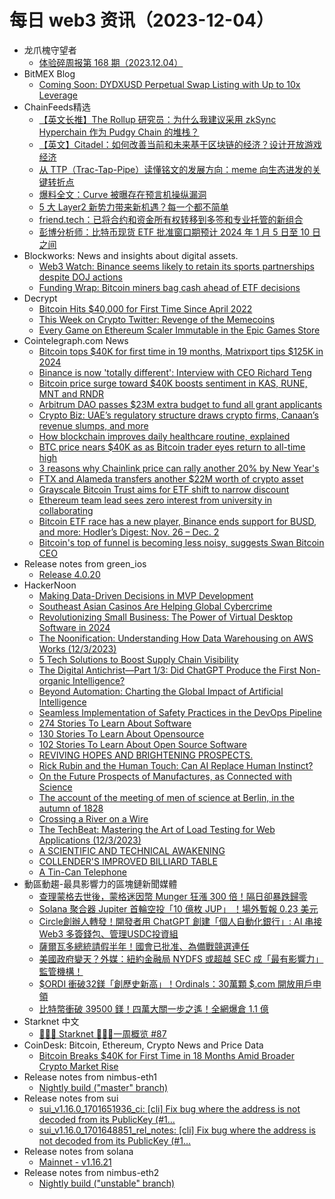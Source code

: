# 每日 web3 资讯（2023-12-04）

- 龙爪槐守望者
  - [体验碎周报第 168 期（2023.12.04）](https://www.ftium4.com/ux-weekly-168.html)
- BitMEX Blog
  - [Coming Soon: DYDXUSD Perpetual Swap Listing with Up to 10x Leverage](https://blog.bitmex.com/ethdydx/)
- ChainFeeds精选
  - [【英文长推】The Rollup 研究员：为什么我建议采用 zkSync Hyperchain 作为 Pudgy Chain 的堆栈？](https://twitter.com/ayyyeandy/status/1730971999738941599)
  - [【英文】Citadel：如何改善当前和未来基于区块链的经济？设计开放游戏经济](https://mirror.xyz/lordheimdall.eth/XFQsJQO917qO1AEpHKHLODpP5ftNSAtQwzJrhCgXWYo)
  - [从 TTP（Trac-Tap-Pipe）读懂铭文的发展方向：meme 向生态进发的关键转折点](https://twitter.com/cheng_shutong/status/1731094362287902903)
  - [爆料全文：Curve 被曝存在预言机操纵漏洞](https://foresightnews.pro/article/detail/48366)
  - [5 大 Layer2 新势力带来新机遇？每一个都不简单](https://mp.weixin.qq.com/s?__biz=MzUyNzE4MDM2MA==&mid=2247523485&idx=1&sn=5febd0ae739e2f283d007d026a775799&chksm=fa01abbacd7622ac1bf3e2ff09a17f72a948102d7f439c44fd7e5ce4317ceeeadac85c2ef977#rd)
  - [friend.tech：已将合约和资金所有权转移到多签和专业托管的新组合](https://twitter.com/friendtech/status/1731065062130135533)
  - [彭博分析师：比特币现货 ETF 批准窗口期预计 2024 年 1 月 5 日至 10 日之间](https://twitter.com/JSeyff/status/1730327792066195501)
- Blockworks: News and insights about digital assets.
  - [Web3 Watch: Binance seems likely to retain its sports partnerships despite DOJ actions](https://blockworks.co/news/binance-retains-sports-partnerships)
  - [Funding Wrap: Bitcoin miners bag cash ahead of ETF decisions](https://blockworks.co/news/bitcoin-miners-bag-cash)
- Decrypt
  - [Bitcoin Hits $40,000 for First Time Since April 2022](https://decrypt.co/208439/bitcoin-hits-40000-first-time-since-april-2022-ethereum-tops-2200)
  - [This Week on Crypto Twitter: Revenge of the Memecoins](https://decrypt.co/208416/this-week-on-crypto-twitter-revenge-of-the-memecoins)
  - [Every Game on Ethereum Scaler Immutable in the Epic Games Store](https://decrypt.co/208341/all-games-ethereum-scaler-immutable-epic-games-store)
- Cointelegraph.com News
  - [Bitcoin tops $40K for first time in 19 months, Matrixport tips $125K in 2024](https://cointelegraph.com/news/bitcoin-price-40000-first-time-since-april-2022-matrixport-eyes-2024)
  - [Binance is now &#039;totally different&#039;: Interview with CEO Richard Teng](https://cointelegraph.com/news/binance-growth-led-to-compliance-failures-ceo-richard-teng)
  - [Bitcoin price surge toward $40K boosts sentiment in KAS, RUNE, MNT and RNDR](https://cointelegraph.com/news/bitcoin-price-surge-toward-40k-boosts-sentiment-in-kas-rune-mnt-and-rndr)
  - [Arbitrum DAO passes $23M extra budget to fund all grant applicants](https://cointelegraph.com/news/arbitrum-dao-passes-23m-extra-fund-grant-applicants)
  - [Crypto Biz: UAE’s regulatory structure draws crypto firms, Canaan’s revenue slumps, and more](https://cointelegraph.com/news/crypto-biz-uae-regulatory-structure-draws-crypto-firms-canaan-revenue-slumps)
  - [How blockchain improves daily healthcare routine, explained](https://cointelegraph.com/explained/how-blockchain-improves-daily-health-care-routine-explained)
  - [BTC price nears $40K as as Bitcoin trader eyes return to all-time high](https://cointelegraph.com/news/btc-price-nears-40k-bitcoin-trader-return-all-time-high)
  - [3 reasons why Chainlink price can rally another 20% by New Year&#039;s](https://cointelegraph.com/news/3-reasons-chainlink-price-rise-20-new-year)
  - [FTX and Alameda transfers another $22M worth of crypto asset](https://cointelegraph.com/news/ftx-and-alameda-transfers-another-22m-worth-of-crypto-asset)
  - [Grayscale Bitcoin Trust aims for ETF shift to narrow discount](https://cointelegraph.com/news/grayscale-bitcoin-trust-aims-for-etf-shift-to-narrow-discount)
  - [Ethereum team lead sees zero interest from university in collaborating](https://cointelegraph.com/news/ethereum-lead-university-collaborating)
  - [Bitcoin ETF race has a new player, Binance ends support for BUSD, and more: Hodler’s Digest: Nov. 26 – Dec. 2](https://cointelegraph.com/magazine/bitcoin-etf-race-has-a-new-player-binance-ends-support-for-busd-and-more-hodlers-digest-nov-26-dec-2/)
  - [Bitcoin&#039;s top of funnel is becoming less noisy, suggests Swan Bitcoin CEO](https://cointelegraph.com/news/bitcoin-swan-bitcoin-ceo-cory-klippsten)
- Release notes from green_ios
  - [Release 4.0.20](https://github.com/Blockstream/green_ios/releases/tag/release_4.0.20)
- HackerNoon
  - [Making Data-Driven Decisions in MVP Development](https://hackernoon.com/making-data-driven-decisions-in-mvp-development?source=rss)
  - [Southeast Asian Casinos Are Helping Global Cybercrime](https://hackernoon.com/southeast-asian-casinos-are-helping-global-cybercrime?source=rss)
  - [Revolutionizing Small Business: The Power of Virtual Desktop Software in 2024](https://hackernoon.com/revolutionizing-small-business-the-power-of-virtual-desktop-software-in-2024?source=rss)
  - [The Noonification: Understanding How Data Warehousing on AWS Works (12/3/2023)](https://hackernoon.com/12-3-2023-noonification?source=rss)
  - [5 Tech Solutions to Boost Supply Chain Visibility](https://hackernoon.com/5-tech-solutions-to-boost-supply-chain-visibility?source=rss)
  - [The Digital Antichrist—Part 1/3: Did ChatGPT Produce the First Non-organic Intelligence?](https://hackernoon.com/the-digital-antichristpart-13-did-chatgpt-produce-the-first-non-organic-intelligence?source=rss)
  - [Beyond Automation: Charting the Global Impact of Artificial Intelligence](https://hackernoon.com/beyond-automation-charting-the-global-impact-of-artificial-intelligence?source=rss)
  - [Seamless Implementation of Safety Practices in the DevOps Pipeline](https://hackernoon.com/seamless-implementation-of-safety-practices-in-the-devops-pipeline?source=rss)
  - [274 Stories To Learn About Software](https://hackernoon.com/274-stories-to-learn-about-software?source=rss)
  - [130 Stories To Learn About Opensource](https://hackernoon.com/130-stories-to-learn-about-opensource?source=rss)
  - [102 Stories To Learn About Open Source Software](https://hackernoon.com/102-stories-to-learn-about-open-source-software?source=rss)
  - [REVIVING HOPES AND BRIGHTENING PROSPECTS.](https://hackernoon.com/reviving-hopes-and-brightening-prospects?source=rss)
  - [Rick Rubin and the Human Touch: Can AI Replace Human Instinct?](https://hackernoon.com/rick-rubin-and-the-human-touch-can-ai-replace-human-instinct?source=rss)
  - [On the Future Prospects of Manufactures, as Connected with Science](https://hackernoon.com/on-the-future-prospects-of-manufactures-as-connected-with-science?source=rss)
  - [The account of the meeting of men of science at Berlin, in the autumn of 1828](https://hackernoon.com/the-account-of-the-meeting-of-men-of-science-at-berlin-in-the-autumn-of-1828?source=rss)
  - [Crossing a River on a Wire](https://hackernoon.com/crossing-a-river-on-a-wire?source=rss)
  - [The TechBeat: Mastering the Art of Load Testing for Web Applications (12/3/2023)](https://hackernoon.com/12-3-2023-techbeat?source=rss)
  - [A SCIENTIFIC AND TECHNICAL AWAKENING](https://hackernoon.com/a-scientific-and-technical-awakening?source=rss)
  - [COLLENDER'S IMPROVED BILLIARD TABLE](https://hackernoon.com/collenders-improved-billiard-table?source=rss)
  - [A Tin-Can Telephone](https://hackernoon.com/a-tin-can-telephone?source=rss)
- 動區動趨-最具影響力的區塊鏈新聞媒體
  - [查理蒙格去世後，蒙格迷因幣 Munger 狂漲 300 倍！隔日卻暴跌歸零](https://www.blocktempo.com/meme-coin-munge-soared-30000-percent-but-goto-zero-the-next-day/)
  - [Solana 聚合器 Jupiter 首輪空投「10 億枚 JUP」 ！場外暫報 0.23 美元](https://www.blocktempo.com/solana-aggregator-jupiter-airdrop/)
  - [Circle創辦人轉發！開發者用 ChatGPT 創建「個人自動化銀行」: AI 串接 Web3 多簽錢包、管理USDC投資組](https://www.blocktempo.com/chatgpt-manages-usdc-investments/)
  - [薩爾瓦多總統請假半年！國會已批准、為備戰競選連任](https://www.blocktempo.com/el-salvador-president-takes-six-months-off-to-campaign-for-re-election/)
  - [美國政府變天？外媒：紐約金融局 NYDFS 或超越 SEC 成「最有影響力」監管機構！](https://www.blocktempo.com/nyfds-could-be-the-most-influential-crypto-regulator/)
  - [$ORDI 衝破32鎂「創歷史新高」！Ordinals：30萬顆 $.com 開放用戶申領](https://www.blocktempo.com/brc20-ordi-breaks-through-32-reaching-new-all-time-high/)
  - [比特幣衝破 39500 鎂！四萬大關一步之遙！全網爆倉 1.1 億](https://www.blocktempo.com/bitcoin-is-one-step-away-from-breaking-through-40000/)
- Starknet 中文
  - [👩🏽‍🚀 Starknet 👨🏽‍🚀一周概览 #87](https://starknetzh.substack.com/p/starknet-87-436)
- CoinDesk: Bitcoin, Ethereum, Crypto News and Price Data
  - [Bitcoin Breaks $40K for First Time in 18 Months Amid Broader Crypto Market Rise](https://www.coindesk.com/markets/2023/12/03/bitcoin-breaks-40k-for-first-time-in-18-months-amid-broader-crypto-market-rise/?utm_medium=referral&utm_source=rss&utm_campaign=headlines)
- Release notes from nimbus-eth1
  - [Nightly build ("master" branch)](https://github.com/status-im/nimbus-eth1/releases/tag/nightly)
- Release notes from sui
  - [sui_v1.16.0_1701651936_ci: [cli] Fix bug where the address is not decoded from its PublicKey (#1…](https://github.com/MystenLabs/sui/releases/tag/sui_v1.16.0_1701651936_ci)
  - [sui_v1.16.0_1701648851_rel_notes: [cli] Fix bug where the address is not decoded from its PublicKey (#1…](https://github.com/MystenLabs/sui/releases/tag/sui_v1.16.0_1701648851_rel_notes)
- Release notes from solana
  - [Mainnet - v1.16.21](https://github.com/solana-labs/solana/releases/tag/v1.16.21)
- Release notes from nimbus-eth2
  - [Nightly build ("unstable" branch)](https://github.com/status-im/nimbus-eth2/releases/tag/nightly)
